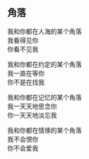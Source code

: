 ## 角落
我和你都在人海的某个角落<br>
我看得见你<br>
你看不见我<br>

我和你都在约定的某个角落<br>
我一直在等你<br>
你不是在找我<br>

我和你都在记忆的某个角落<br>
我一天天地思念你<br>
你一天天地淡忘我<br>

我和你都在情愫的某个角落<br>
我不会恨你<br>
你不会爱我<br>
